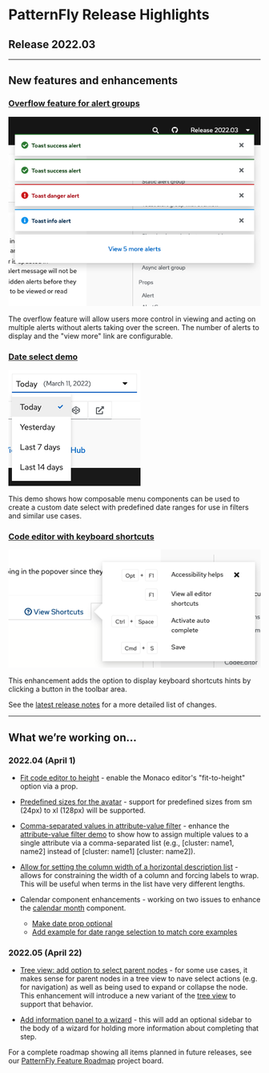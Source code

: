 # PatternFly Release Highlights
## Release 2022.03
----------------------------------------------------------
## New features and enhancements

### [Overflow feature for alert groups](https://v4-archive.patternfly.org/v4/components/alert-group#toast-alert-group-with-overflow-capture)

![toast alerts with overflow capture](./img/alert-group-overflow.png)

The overflow feature will allow users more control in viewing and acting on multiple alerts without alerts taking over the screen. The number of alerts to display and the "view more" link are configurable.

### [Date select demo](https://v4-archive.patternfly.org/v4/demos/composable-menu#composable-date-select)

![composable date select menu](./img/date-select.png)

This demo shows how composable menu components can be used to create a custom date select with predefined date ranges for use in filters and similar use cases.

### [Code editor with keyboard shortcuts](https://v4-archive.patternfly.org/v4/components/code-editor#with-shortcut-menu-and-main-header-content.)

![code editor with keyboard shortcuts popover](./img/code-editor-shortcuts.png)

This enhancement adds the option to display keyboard shortcuts hints by clicking a button in the toolbar area.

See the [latest release notes](https://v4-archive.patternfly.org/v4/developer-resources/release-notes) for a more detailed list of changes.

-----------------------------------------------------------------------------

## What we’re working on...

### 2022.04 (April 1)

* [Fit code editor to height](https://github.com/patternfly/patternfly-react/issues/6226)  - enable the Monaco editor's "fit-to-height" option via a prop.

* [Predefined sizes for the avatar](https://github.com/patternfly/patternfly-react/issues/6905) - support for predefined sizes from sm (24px) to xl (128px) will be supported.

* [Comma-separated values in attribute-value filter](https://github.com/patternfly/patternfly-react/issues/6795) - enhance the [attribute-value filter demo](https://v4-archive.patternfly.org/v4/components/text-input-group/react-demos/) to show how to assign multiple values to a single attribute via a comma-separated list (e.g., [cluster: name1, name2] instead of [cluster: name1] [cluster: name2]).

* [Allow for setting the column width of a horizontal description list](https://github.com/patternfly/patternfly-react/issues/6866) - allows for constraining the width of a column and forcing labels to wrap. This will be useful when terms in the list have very different lengths.

* Calendar component enhancements - working on two issues to enhance the [calendar month](https://v4-archive.patternfly.org/v4/components/calendar-month) component.
  * [Make date prop optional](https://github.com/patternfly/patternfly-react/issues/7026)
  * [Add example for date range selection to match core examples](https://github.com/patternfly/patternfly-react/issues/7027)


### 2022.05 (April 22)

* [Tree view: add option to select parent nodes](https://github.com/patternfly/patternfly/issues/4724) - for some use cases, it makes sense for parent nodes in a tree view to nave select actions (e.g. for navigation) as well as being used to expand or collapse the node. This enhancement will introduce a new variant of the [tree view](https://v4-archive.patternfly.org/v4/components/tree-view) to support that behavior.

* [Add information panel to a wizard](https://github.com/patternfly/patternfly/issues/4611) - this will add an optional sidebar to the body of a wizard for holding more information about completing that step.

For a complete roadmap showing all items planned in future releases, see our [PatternFly Feature Roadmap](https://github.com/orgs/patternfly/projects/4?fullscreen=true) project board.
